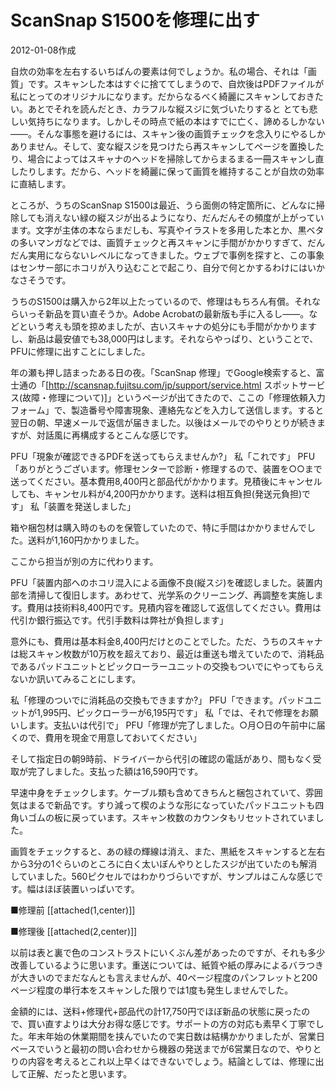 # ScanSnap S1500を修理に出す

2012-01-08作成

自炊の効率を左右するいちばんの要素は何でしょうか。私の場合、それは「画質」です。スキャンした本はすぐに捨ててしまうので、自炊後はPDFファイルが私にとってのオリジナルになります。だからなるべく綺麗にスキャンしておきたい。あとでそれを読んだとき、カラフルな縦スジに気づいたりすると とても悲しい気持ちになります。しかしその時点で紙の本はすでに亡く、諦めるしかない――。そんな事態を避けるには、スキャン後の画質チェックを念入りにやるしかありません。そして、変な縦スジを見つけたら再スキャンしてページを置換したり、場合によってはスキャナのヘッドを掃除してからまるまる一冊スキャンし直したりします。だから、ヘッドを綺麗に保って画質を維持することが自炊の効率に直結します。

ところが、うちのScanSnap S1500は最近、うら面側の特定箇所に、どんなに掃除しても消えない緑の縦スジが出るようになり、だんだんその頻度が上がっています。文字が主体の本ならまだしも、写真やイラストを多用した本とか、黒ベタの多いマンガなどでは、画質チェックと再スキャンに手間がかかりすぎて、だんだん実用にならないレベルになってきました。ウェブで事例を探すと、この事象はセンサー部にホコリが入り込むことで起こり、自分で何とかするわけにはいかなさそうです。

うちのS1500は購入から2年以上たっているので、修理はもちろん有償。それならいっそ新品を買い直そうか。Adobe Acrobatの最新版も手に入るし――。などという考えも頭を掠めましたが、古いスキャナの処分にも手間がかかりますし、新品は最安値でも38,000円はします。それならやっぱり、ということで、PFUに修理に出すことにしました。

年の瀬も押し詰まったある日の夜。「ScanSnap 修理」でGoogle検索すると、富士通の「[http://scansnap.fujitsu.com/jp/support/service.html スポットサービス(故障・修理について)]」というページが出てきたので、ここの「修理依頼入力フォーム」で、製造番号や障害現象、連絡先などを入力して送信します。すると翌日の朝、早速メールで返信が届きました。以後はメールでのやりとりが続きますが、対話風に再構成するとこんな感じです。

PFU「現象が確認できるPDFを送ってもらえませんか?」
私「これです」
PFU「ありがとうございます。修理センターで診断・修理するので、装置を○○まで送ってください。基本費用8,400円と部品代がかかります。見積後にキャンセルしても、キャンセル料が4,200円かかります。送料は相互負担(発送元負担)です」
私「装置を発送しました」

箱や梱包材は購入時のものを保管していたので、特に手間はかかりませんでした。送料が1,160円かかりました。

ここから担当が別の方に代わります。

PFU「装置内部へのホコリ混入による画像不良(縦スジ)を確認しました。装置内部を清掃して復旧します。あわせて、光学系のクリーニング、再調整を実施します。費用は技術料8,400円です。見積内容を確認して返信してください。費用は代引か銀行振込です。代引手数料は弊社が負担します」

意外にも、費用は基本料金8,400円だけとのことでした。ただ、うちのスキャナは総スキャン枚数が10万枚を超えており、最近は重送も増えていたので、消耗品であるパッドユニットとピックローラーユニットの交換もついでにやってもらえないか訊いてみることにします。

私「修理のついでに消耗品の交換もできますか?」
PFU「できます。パッドユニットが1,995円、ピックローラーが6,195円です」
私「では、それで修理をお願いします。支払いは代引で」
PFU「修理が完了しました。○月○日の午前中に届くので、費用を現金で用意しておいてください」

そして指定日の朝9時前、ドライバーから代引の確認の電話があり、間もなく受取が完了しました。支払った額は16,590円です。

早速中身をチェックします。ケーブル類も含めてきちんと梱包されていて、雰囲気はまるで新品です。すり減って楔のような形になっていたパッドユニットも四角いゴムの板に戻っています。スキャン枚数のカウンタもリセットされていました。

画質をチェックすると、あの緑の輝線は消え、また、黒紙をスキャンすると左右から3分の1ぐらいのところに白く太いぼんやりとしたスジが出ていたのも解消していました。560ピクセルではわかりづらいですが、サンプルはこんな感じです。幅はほぼ装置いっぱいです。

■修理前
[[attached(1,center)]]

■修理後
[[attached(2,center)]]

以前は表と裏で色のコンストラストにいくぶん差があったのですが、それも多少改善しているように思います。重送については、紙質や紙の厚みによるバラつきが大きいのでまだなんとも言えませんが、40ページ程度のパンフレットと200ページ程度の単行本をスキャンした限りでは1度も発生しませんでした。

金額的には、送料+修理代+部品代の計17,750円でほぼ新品の状態に戻ったので、買い直すよりは大分お得な感じです。サポートの方の対応も素早く丁寧でした。年末年始の休業期間を挟んでいたので実日数は結構かかりましたが、営業日ベースでいうと最初の問い合わせから機器の発送までが6営業日なので、やりとりの内容を考えるとこれ以上早くはできないでしょう。結論としては、修理に出して正解、だったと思います。
